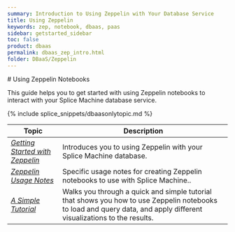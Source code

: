 ```yaml
---
summary: Introduction to Using Zeppelin with Your Database Service
title: Using Zeppelin
keywords: zep, notebook, dbaas, paas
sidebar: getstarted_sidebar
toc: false
product: dbaas
permalink: dbaas_zep_intro.html
folder: DBaaS/Zeppelin
---
```

<section>
<div class="TopicContent" data-swiftype-index="true" markdown="1">
# Using Zeppelin Notebooks

This guide helps you to get started with using Zeppelin notebooks to
interact with your Splice Machine database service.

{% include splice_snippets/dbaasonlytopic.md %}

<table>
            <col />
            <col />
            <thead>
                <tr>
                    <th>Topic</th>
                    <th>Description</th>
                </tr>
            </thead>
            <tbody>
                <tr>
                    <td><em><a href="dbaas_zep_getstarted.html">Getting Started with Zeppelin</a></em></td>
                    <td>Introduces you to using Zeppelin with your Splice Machine database.</td>
                </tr>
                <tr>
                    <td><em><a href="dbaas_zep_notes.html">Zeppelin Usage Notes</a></em></td>
                    <td>Specific usage notes for creating Zeppelin notebooks to use with Splice Machine..</td>
                </tr>
                <tr>
                    <td><em><a href="dbaas_zep_simple.html">A Simple Tutorial</a></em></td>
                    <td>Walks you through a quick and simple tutorial that shows you how to use Zeppelin notebooks to load and query data, and apply different visualizations to the results.</td>
                </tr>
            </tbody>
        </table>
</div>
</section>
